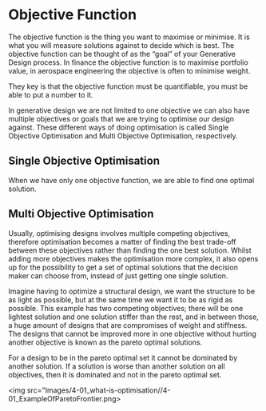 # Objective Function 
The objective function is the thing you want to maximise or minimise. It is what you will measure solutions against to decide which is best. The objective function can be thought of as the “goal” of your Generative Design process. In finance the objective function is to maximise portfolio value, in aerospace engineering the objective is often to minimise weight.  

They key is that the objective function must be quantifiable, you must be able to put a number to it. 

In generative design we are not limited to one objective we can also have multiple objectives or goals that we are trying to optimise our design against.   These different ways of doing optimisation is called Single Objective Optimisation and Multi Objective Optimisation, respectively.

## Single Objective Optimisation
When we have only one objective function, we are able to find one optimal solution. 

## Multi Objective Optimisation
Usually, optimising designs involves multiple competing objectives, therefore optimisation becomes a matter of finding the best trade-off between these objectives rather than finding the one best solution. Whilst adding more objectives makes the optimisation more complex, it also opens up for the possibility to get a set of optimal solutions that the decision maker can choose from, instead of just getting one single solution. 

Imagine having to optimize a structural design, we want the structure to be as light as possible, but at the same time we want it to be as rigid as possible. This example has two competing objectives; there will be one lightest solution and one solution stiffer than the rest, and in between those, a huge amount of designs that are compromises of weight and stiffness. The designs that cannot be improved more in one objective without hurting another objective is known as the pareto optimal solutions.

For a design to be in the pareto optimal set it cannot be dominated by another solution. If a solution is worse than another solution on all objectives, then it is dominated and not in the pareto optimal set. 

<img src="Images/4-01_what-is-optimisation//4-01_ExampleOfParetoFrontier.png>
